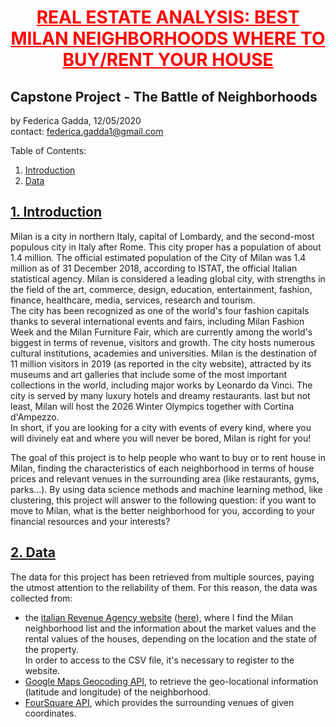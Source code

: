 
# <font color='red'><u><center> REAL ESTATE ANALYSIS: BEST MILAN NEIGHBORHOODS WHERE TO BUY/RENT YOUR HOUSE</center></u></center></font>
## Capstone Project - The Battle of Neighborhoods
by Federica Gadda, 12/05/2020 <br />
contact: federica.gadda1@gmail.com

Table of Contents:
1. [Introduction](#introduction)
2. [Data](#Data)

## <u><a name="introduction"> 1. Introduction </a></u>

Milan is a city in northern Italy, capital of Lombardy, and the second-most populous city in Italy after Rome. This city proper has a population of about 1.4 million. 
The official estimated population of the City of Milan was 1.4 million as of 31 December 2018, according to ISTAT, the official Italian statistical agency.
Milan is considered a leading global city, with strengths in the field of the art, commerce, design, education, entertainment, fashion, finance, healthcare, media, services, research and tourism. <br />
The city has been recognized as one of the world's four fashion capitals thanks to several international events and fairs, including Milan Fashion Week and the Milan Furniture Fair, which are currently among the world's biggest in terms of revenue, visitors and growth. The city hosts numerous cultural institutions, academies and universities. Milan is the destination of 11 million visitors in 2019 (as reported in the city website), attracted by its museums and art galleries that include some of the most important collections in the world, including major works by Leonardo da Vinci. The city is served by many luxury hotels and dreamy restaurants. 
last but not least, Milan will host the 2026 Winter Olympics together with Cortina d'Ampezzo. <br />
In short, if you are looking for a city with events of every kind, where you will divinely eat and where you will never be bored, Milan is right for you!

The goal of this project is to help people who want to buy or to rent house in Milan, finding the characteristics of each neighborhood in terms of house prices and relevant venues in the surrounding area (like restaurants, gyms, parks...). By using data science methods and machine learning method, like clustering, this project will answer to the following question: if you want to move to Milan, what is the better neighborhood for you, according to your financial resources and your interests?

## <u><a name="Data"> 2. Data </a></u>

The data for this project has been retrieved from multiple sources, paying the utmost attention to the reliability of them. For this reason, the data was collected from:
- the <u> italian Revenue Agency website</u> ([here](https://www.agenziaentrate.gov.it/portale/schede/fabbricatiterreni/omi/banche-dati/quotazioni-immobiliari)), where I find the Milan neighborhood list and the information about the market values and the rental values of the houses, depending on the location and the state of the property. <br /> In order to access to the CSV file, it's necessary to register to the website.
- <u>Google Maps Geocoding API</u>, to retrieve the geo-locational information (latitude and longitude) of the neighborhood.
- <u>FourSquare API</u>, which provides the surrounding venues of given coordinates.


```python

```
